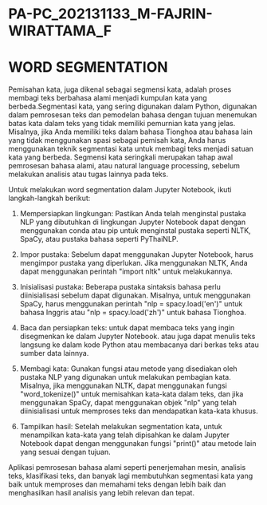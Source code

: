 # PA-PC_202131133_M-FAJRIN-WIRATTAMA_F

# WORD SEGMENTATION

Pemisahan kata, juga dikenal sebagai segmensi kata, adalah proses membagi teks berbahasa alami menjadi kumpulan kata yang berbeda.Segmentasi kata, yang sering digunakan dalam Python, digunakan dalam pemrosesan teks dan pemodelan bahasa dengan tujuan menemukan batas kata dalam teks yang tidak memiliki pemurnian kata yang jelas. Misalnya, jika Anda memiliki teks dalam bahasa Tionghoa atau bahasa lain yang tidak menggunakan spasi sebagai pemisah kata, Anda harus menggunakan teknik segmentasi kata untuk membagi teks menjadi satuan kata yang berbeda. Segmensi kata seringkali merupakan tahap awal pemrosesan bahasa alami, atau natural language processing, sebelum melakukan analisis atau tugas lainnya pada teks.

Untuk melakukan word segmentation dalam Jupyter Notebook, ikuti langkah-langkah berikut:

1. Mempersiapkan lingkungan: Pastikan Anda telah menginstal pustaka NLP yang dibutuhkan di lingkungan Jupyter Notebook dapat dengan menggunakan conda atau pip untuk menginstal pustaka seperti NLTK, SpaCy, atau pustaka bahasa seperti PyThaiNLP.

2. Impor pustaka: Sebelum dapat menggunakan Jupyter Notebook, harus mengimpor pustaka yang diperlukan. Jika menggunakan NLTK, Anda dapat menggunakan perintah "import nltk" untuk melakukannya.

3. Inisialisasi pustaka: Beberapa pustaka sintaksis bahasa perlu diinisialisasi sebelum dapat digunakan. Misalnya, untuk menggunakan SpaCy, harus menggunakan perintah "nlp = spacy.load('en')" untuk bahasa Inggris atau "nlp = spacy.load('zh')" untuk bahasa Tionghoa.

4. Baca dan persiapkan teks: untuk dapat membaca teks yang ingin disegmenkan ke dalam Jupyter Notebook. atau juga dapat menulis teks langsung ke dalam kode Python atau membacanya dari berkas teks atau sumber data lainnya.

5. Membagi kata: Gunakan fungsi atau metode yang disediakan oleh pustaka NLP yang digunakan untuk melakukan pembagian kata. Misalnya, jika menggunakan NLTK, dapat menggunakan fungsi "word_tokenize()" untuk memisahkan kata-kata dalam teks, dan jika menggunakan SpaCy, dapat menggunakan objek "nlp" yang telah diinisialisasi untuk memproses teks dan mendapatkan kata-kata khusus.

6. Tampilkan hasil: Setelah melakukan segmentation kata, untuk menampilkan kata-kata yang telah dipisahkan ke dalam Jupyter Notebook dapat dengan menggunakan fungsi "print()" atau metode lain yang sesuai dengan tujuan.

Aplikasi pemrosesan bahasa alami seperti penerjemahan mesin, analisis teks, klasifikasi teks, dan banyak lagi membutuhkan segmentasi kata yang baik untuk memproses dan memahami teks dengan lebih baik dan menghasilkan hasil analisis yang lebih relevan dan tepat.
